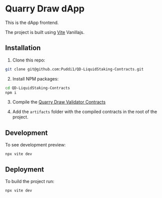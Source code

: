 # Quarry Draw dApp

This is the dApp frontend.

The project is built using [Vite](https://vitejs.dev/) Vanillajs.

## Installation

1. Clone this repo:
```sh
git clone git@github.com:Puddi1/QD-LiquidStaking-Contracts.git
```

2. Install NPM packages:
```sh
cd QD-LiquidStaking-Contracts
npm i
```

3. Compile the [Quarry Draw Validator Contracts](https://github.com/Puddi1/QD-Validator-Contracts)

4. Add the `artifacts` folder with the compiled contracts in the root of the project.

## Development

To see development preview:

```shell
npx vite dev
```

## Deployment

To build the project run:

```shell
npx vite dev
```